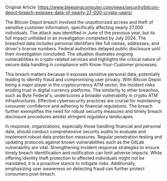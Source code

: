 Original Article: https://www.bleepingcomputer.com/news/security/bitcoin-depot-breach-exposes-data-of-nearly-27-000-crypto-users/

The Bitcoin Depot breach involved the unauthorized access and theft of sensitive customer information, specifically affecting nearly 27,000 individuals. The attack was identified in June of the previous year, but its full impact unfolded in an investigation completed by July 2024. The breached data includes personal identifiers like full names, addresses, and driver's license numbers. Federal authorities delayed public disclosure until their investigation concluded. The situation illustrates ongoing vulnerabilities in crypto-related services and highlights the critical nature of secure data handling in compliance with Know-Your-Customer processes.

This breach matters because it exposes sensitive personal data, potentially leading to identity fraud and compromising user privacy. With Bitcoin Depot being a major player in the cryptocurrency ATM sector, the incident risks eroding trust in digital currency platforms. The similarity to other breaches, such as Byte Federal's, underscores a broader vulnerability in crypto ATM infrastructures. Effective cybersecurity practices are crucial for maintaining consumer confidence and adhering to financial regulations. The breach further exemplifies the need for robust security measures and timely breach disclosure procedures amidst stringent regulatory landscapes.

In response, organizations, especially those handling financial and personal data, should conduct comprehensive security audits to evaluate and implement robust data protection measures. Regular penetration testing and updating protocols against known vulnerabilities such as the GitLab vulnerability are vital. Strengthening incident response strategies to ensure timely breach identification and notification can limit adverse impacts. While offering identity theft protection to affected individuals might not be mandated, it is a proactive stance to mitigate risks. Additionally, emphasizing user awareness on detecting fraud can further protect consumers post-breach.